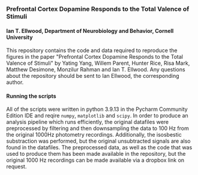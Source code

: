 ### Prefrontal Cortex Dopamine Responds to the Total Valence of Stimuli
#### Ian T. Ellwood, Department of Neurobiology and Behavior, Cornell University

This repository contains the code and data required to reproduce the figures in the paper "Prefrontal Cortex Dopamine Responds to the Total Valence of Stimuli" by Yating Yang, Willem Parent, Hunter Rice, Risa Mark, Matthew Desimone, Monzilur Rahman and Ian T. Ellwood. Any questions about the repository should be sent to Ian Ellwood, the corresponding author. 

#### Running the scripts

All of the scripts were written in python 3.9.13 in the Pycharm Community Edition IDE and reqire `numpy`, `matplotlib` and `scipy`. In order to produce an analysis pipeline which runs efficiently, the original datafiles were preprocessed by filtering and then downsampling the data to 100 Hz from the original 1000Hz photometry recordings. Additionally, the isosbestic substraction was performed, but the original unsubtracted signals are also found in the datafiles. The preprocessed data, as well as the code that was used to produce them has been made available in the repository, but the original 1000 Hz recordings can be made available via a dropbox link on request.

